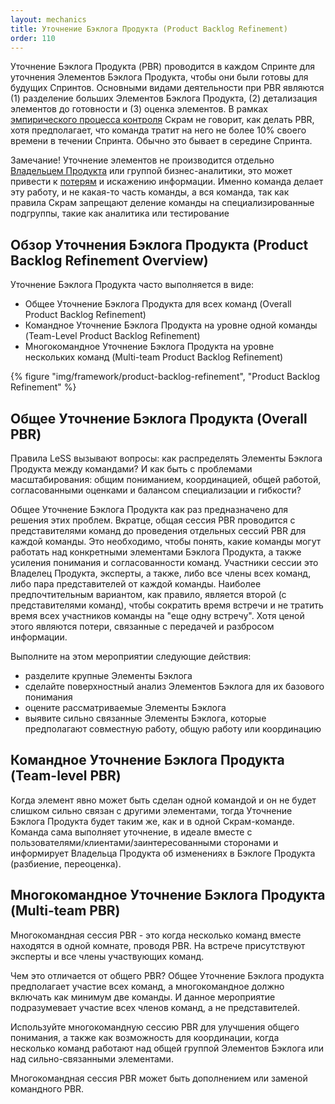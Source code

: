 ```yaml
---
layout: mechanics
title: Уточнение Бэклога Продукта (Product Backlog Refinement)
order: 110
---
```


Уточнение Бэклога Продукта (PBR) проводится в каждом Спринте для  уточнения Элементов Бэклога Продукта, чтобы они были готовы для будущих Спринтов. Основными видами деятельности при PBR являются (1) разделение больших Элементов Бэклога Продукта, (2) детализация элементов до готовности и (3) оценка элементов. В рамках [эмпирического процесса контроля](../principles/empirical-process-control.html) Скрам не говорит, как делать PBR, хотя предполагает, что команда тратит на него не более 10% своего времени в течении Спринта. Обычно это бывает в середине Спринта.

Замечание! Уточнение элементов не производится отдельно [Владельцем Продукта](product-owner.html) или группой бизнес-аналитики, это может привести к [потерям](../principles/lean-thinking.html) и искажению информации. Именно команда делает эту работу, и не какая-то часть команды, а вся команда, так как правила Скрам запрещают деление команды на специализированные подгруппы, такие как аналитика или тестирование

## Обзор Уточнения Бэклога Продукта (Product Backlog Refinement Overview)

Уточнение Бэклога Продукта часто выполняется в виде:

* Общее Уточнение Бэклога Продукта для всех команд (Overall Product Backlog Refinement)
* Командное Уточнение Бэклога Продукта на уровне одной команды (Team-Level Product Backlog Refinement)
* Многокомандное Уточнение Бэклога Продукта на уровне нескольких команд (Multi-team Product Backlog Refinement)

<div>
  {% figure "img/framework/product-backlog-refinement", "Product Backlog Refinement" %}
</div>

## Общее Уточнение Бэклога Продукта (Overall PBR)

Правила LeSS вызывают вопросы: как распределять Элементы Бэклога Продукта между командами? И как быть с проблемами масштабирования: общим пониманием, координацией, общей работой, согласованными оценками и балансом специализации и гибкости?

Общее Уточнение Бэклога Продукта как раз предназначено для решения этих проблем. Вкратце, общая сессия PBR проводится с представителями команд до проведения отдельных сессий PBR для каждой команды. Это необходимо, чтобы понять, какие команды могут работать над конкретными элементами Бэклога Продукта, а также усиления понимания и согласованности команд. Участники сессии это Владелец Продукта, эксперты, а также, либо все члены всех команд, либо пара представителей от каждой команды. Наиболее предпочтительным вариантом, как правило, является второй (с представителями команд), чтобы сократить время встречи и не тратить время всех участников команды на "еще одну встречу". Хотя ценой этого являются потери, связанные с передачей и разбросом информации.

Выполните на этом мероприятии следующие действия:

* разделите крупные Элементы Бэклога
* сделайте поверхностный анализ Элементов Бэклога для их базового понимания
* оцените рассматриваемые Элементы Бэклога
* выявите сильно связанные Элементы Бэклога, которые предполагают совместную работу, общую работу или координацию

## Командное Уточнение Бэклога Продукта (Team-level PBR)

Когда элемент явно может быть сделан одной командой и он не будет слишком сильно связан с другими элементами, тогда Уточнение Бэклога Продукта будет таким же, как и в одной Скрам-команде. Команда сама выполняет уточнение, в идеале вместе с пользователями/клиентами/заинтересованными сторонами и информирует Владельца Продукта об изменениях в Бэклоге Продукта (разбиение, переоценка).

## Многокомандное Уточнение Бэклога Продукта (Multi-team PBR)

Многокомандная сессия PBR - это когда несколько команд вместе находятся в одной комнате, проводя PBR. На встрече присутствуют эксперты и все члены участвующих команд.

Чем это отличается от общего PBR? Общее Уточнение Бэклога продукта предполагает участие всех команд, а многокомандное должно включать как минимум две команды. И данное мероприятие подразумевает участие всех членов команд, а не представителей.

Используйте многокомандную сессию PBR для улучшения общего понимания, а также как возможность для координации, когда несколько команд работают над общей группой Элементов Бэклога или над сильно-связанными элементами. 

Многокомандная сессия PBR может быть дополнением или заменой командного PBR.
